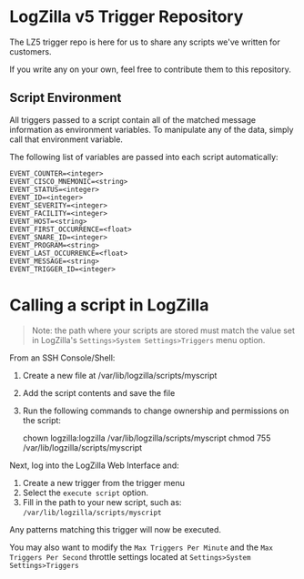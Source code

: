 # LogZilla v5 Trigger Repository
The LZ5 trigger repo is here for us to share any scripts we've written for customers.

If you write any on your own, feel free to contribute them to this repository.

## Script Environment
All triggers passed to a script contain all of the matched message information as environment variables.
To manipulate any of the data, simply call that environment variable.

The following list of variables are passed into each script automatically:

    EVENT_COUNTER=<integer>
    EVENT_CISCO_MNEMONIC=<string>
    EVENT_STATUS=<integer>
    EVENT_ID=<integer>
    EVENT_SEVERITY=<integer>
    EVENT_FACILITY=<integer>
    EVENT_HOST=<string>
    EVENT_FIRST_OCCURRENCE=<float>
    EVENT_SNARE_ID=<integer>
    EVENT_PROGRAM=<string>
    EVENT_LAST_OCCURRENCE=<float>
    EVENT_MESSAGE=<string>
    EVENT_TRIGGER_ID=<integer>


# Calling a script in LogZilla
>Note: the path where your scripts are stored must match the value set in LogZilla's `Settings>System Settings>Triggers` menu option.

From an SSH Console/Shell:

1. Create a new file at /var/lib/logzilla/scripts/myscript
2. Add the script contents and save the file
3. Run the following commands to change ownership and permissions on the script:


    chown logzilla:logzilla /var/lib/logzilla/scripts/myscript
    chmod 755 /var/lib/logzilla/scripts/myscript

Next, log into the LogZilla Web Interface and:

1. Create a new trigger from the trigger menu
2. Select the `execute script` option.
3. Fill in the path to your new script, such as: `/var/lib/logzilla/scripts/myscript`

Any patterns matching this trigger will now be executed.

You may also want to modify the `Max Triggers Per Minute` and the `Max Triggers Per Second` throttle settings located at `Settings>System Settings>Triggers`


